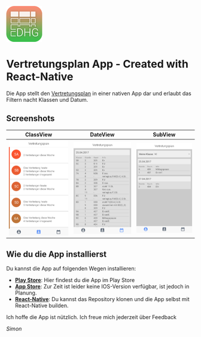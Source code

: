 
![Logo](img/icon.png)
# Vertretungsplan App - Created with React-Native

Die App stellt den  [Vertretungsplan](https://dhg.ssl-secured-server.de/DHG/vplan/vplan.php) in einer nativen App dar und erlaubt das Filtern nacht Klassen und Datum.

## Screenshots

| ClassView | DateView | SubView |
| --- | --- | --- |
| ![ClassVew](screenshots/ClassView.png) | ![DateView](screenshots/DateView.png) | ![SubView](screenshots/SubView.png) |

## Wie du die App installierst
Du kannst die App auf folgenden Wegen installieren:
- **[Play Store](https://play.google.com/store/apps/details?id=com.dotcookie.vertretungsplan)**: Hier findest du die App im Play Store
- **[App Store](https://www.apple.com/de/)**: Zur Zeit ist leider keine IOS-Version verfügbar, ist jedoch in Planung.
- **[React-Native](https://facebook.github.io/react-native/)**: Du kannst das Repository klonen und die App selbst mit React-Native builden.

Ich hoffe die App ist nützlich.
Ich freue mich jederzeit über Feedback

*Simon*
